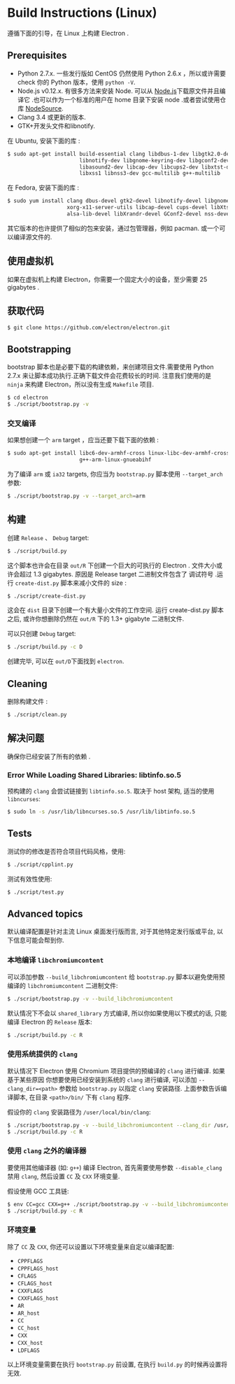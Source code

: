 # Build Instructions (Linux)

遵循下面的引导，在 Linux 上构建 Electron .

## Prerequisites

* Python 2.7.x. 一些发行版如 CentOS 仍然使用 Python 2.6.x ，所以或许需要 check 你的 Python 版本，使用 `python -V`.
* Node.js v0.12.x. 有很多方法来安装 Node. 可以从 [Node.js](http://nodejs.org)下载原文件并且编译它 .也可以作为一个标准的用户在 home 目录下安装 node .或者尝试使用仓库 [NodeSource](https://nodesource.com/blog/nodejs-v012-iojs-and-the-nodesource-linux-repositories).
* Clang 3.4 或更新的版本.
* GTK+开发头文件和libnotify.

在 Ubuntu, 安装下面的库 :

```bash
$ sudo apt-get install build-essential clang libdbus-1-dev libgtk2.0-dev \
                       libnotify-dev libgnome-keyring-dev libgconf2-dev \
                       libasound2-dev libcap-dev libcups2-dev libxtst-dev \
                       libxss1 libnss3-dev gcc-multilib g++-multilib
```

在 Fedora, 安装下面的库 :

```bash
$ sudo yum install clang dbus-devel gtk2-devel libnotify-devel libgnome-keyring-devel \
                   xorg-x11-server-utils libcap-devel cups-devel libXtst-devel \
                   alsa-lib-devel libXrandr-devel GConf2-devel nss-devel
```

其它版本的也许提供了相似的包来安装，通过包管理器，例如 pacman. 
或一个可以编译源文件的.

## 使用虚拟机  

如果在虚拟机上构建 Electron，你需要一个固定大小的设备，至少需要 25 gigabytes .

## 获取代码

```bash
$ git clone https://github.com/electron/electron.git
```

## Bootstrapping

bootstrap 脚本也是必要下载的构建依赖，来创建项目文件.需要使用 Python 2.7.x 来让脚本成功执行.正确下载文件会花费较长的时间.
注意我们使用的是 `ninja` 来构建 Electron，所以没有生成 `Makefile` 项目.

```bash
$ cd electron
$ ./script/bootstrap.py -v
```

### 交叉编译

如果想创建一个 `arm` target ，应当还要下载下面的依赖 :

```bash
$ sudo apt-get install libc6-dev-armhf-cross linux-libc-dev-armhf-cross \
                       g++-arm-linux-gnueabihf
```

为了编译 `arm` 或 `ia32` targets, 你应当为 `bootstrap.py` 脚本使用
`--target_arch` 参数:

```bash
$ ./script/bootstrap.py -v --target_arch=arm
```

## 构建

创建 `Release` 、 `Debug` target:

```bash
$ ./script/build.py
```

这个脚本也许会在目录 `out/R` 下创建一个巨大的可执行的 Electron . 文件大小或许会超过 1.3 gigabytes. 原因是 Release target 二进制文件包含了 调试符号 .运行 `create-dist.py` 脚本来减小文件的 size :

```bash
$ ./script/create-dist.py
```
这会在 `dist` 目录下创建一个有大量小文件的工作空间. 运行 create-dist.py 脚本之后, 或许你想删除仍然在 `out/R` 下的 1.3+ gigabyte 二进制文件.

可以只创建 `Debug` target:

```bash
$ ./script/build.py -c D
```

创建完毕, 可以在 `out/D`下面找到 `electron`.

## Cleaning

删除构建文件 :

```bash
$ ./script/clean.py
```

## 解决问题

确保你已经安装了所有的依赖 .

### Error While Loading Shared Libraries: libtinfo.so.5

预构建的 `clang` 会尝试链接到 `libtinfo.so.5`. 取决于  host 架构, 适当的使用 `libncurses`:

```bash
$ sudo ln -s /usr/lib/libncurses.so.5 /usr/lib/libtinfo.so.5
```

## Tests

测试你的修改是否符合项目代码风格，使用:

```bash
$ ./script/cpplint.py
```

测试有效性使用:

```bash
$ ./script/test.py
```

## Advanced topics

默认编译配置是针对主流 Linux 桌面发行版而言, 对于其他特定发行版或平台, 以下信息可能会帮到你.

### 本地编译 `libchromiumcontent`

可以添加参数 `--build_libchromiumcontent` 给 `bootstrap.py` 脚本以避免使用预编译的
`libchromiumcontent` 二进制文件:

```bash
$ ./script/bootstrap.py -v --build_libchromiumcontent
```

默认情况下不会以 `shared_library` 方式编译, 所以你如果使用以下模式的话, 只能编译 Electron
的 `Release` 版本:

```bash
$ ./script/build.py -c R
```

### 使用系统提供的 `clang`

默认情况下 Electron 使用 Chromium 项目提供的预编译的 `clang` 进行编译. 如果基于某些原因
你想要使用已经安装到系统的 `clang` 进行编译, 可以添加 `--clang_dir=<path>` 参数给
`bootstrap.py` 以指定 `clang` 安装路径. 上面参数告诉编译脚本, 在目录 `<path>/bin/` 下有
 `clang` 程序.

假设你的 `clang` 安装路径为 `/user/local/bin/clang`:

```bash
$ ./script/bootstrap.py -v --build_libchromiumcontent --clang_dir /usr/local
$ ./script/build.py -c R
```

### 使用 `clang` 之外的编译器

要使用其他编译器 (如: `g++`) 编译 Electron, 首先需要使用参数 `--disable_clang` 禁用 `clang`,
然后设置 `CC` 及 `CXX` 环境变量.

假设使用 GCC 工具链:

```bash
$ env CC=gcc CXX=g++ ./script/bootstrap.py -v --build_libchromiumcontent --disable_clang
$ ./script/build.py -c R
```

### 环境变量

除了 `CC` 及 `CXX`, 你还可以设置以下环境变量来自定以编译配置:

* `CPPFLAGS`
* `CPPFLAGS_host`
* `CFLAGS`
* `CFLAGS_host`
* `CXXFLAGS`
* `CXXFLAGS_host`
* `AR`
* `AR_host`
* `CC`
* `CC_host`
* `CXX`
* `CXX_host`
* `LDFLAGS`

以上环境变量需要在执行 `bootstrap.py` 前设置, 在执行 `build.py` 的时候再设置将无效.
